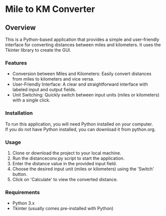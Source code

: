 # Mile to KM Converter

## Overview

This is a Python-based application that provides a simple and user-friendly interface for converting distances between miles and kilometers. It uses the Tkinter library to create the GUI.

### Features

- Conversion between Miles and Kilometers: Easily convert distances from miles to kilometers and vice versa.  
- User-Friendly Interface: A clear and straightforward interface with labeled input and output fields.  
- Unit Switching: Quickly switch between input units (miles or kilometers) with a single click.  

### Installation

To run this application, you will need Python installed on your computer.  
If you do not have Python installed, you can download it from python.org.

### Usage

1) Clone or download the project to your local machine.  
2) Run the distanceconv.py script to start the application.  
3) Enter the distance value in the provided input field.  
4) Choose the desired input unit (miles or kilometers) using the 'Switch' button.  
5) Click on 'Calculate' to view the converted distance.  

### Requirements

- Python 3.x
- Tkinter (usually comes pre-installed with Python)
